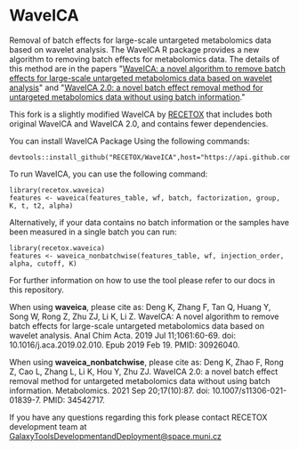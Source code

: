 # WaveICA
Removal of batch effects for large-scale untargeted metabolomics data based on wavelet analysis.
The WaveICA R package provides a new algorithm to removing batch effects for metabolomics data. The details of this
method are in the papers "[WaveICA: a novel algorithm to remove batch effects for large-scale untargeted metabolomics
data based on wavelet analysis](https://doi.org/10.1016/j.aca.2019.02.010)" and "[WaveICA 2.0: a novel batch effect
removal method for untargeted metabolomics data without using batch information](https://doi.org/10.1007/s11306-021-01839-7)."

This fork is a slightly modified WaveICA by [RECETOX](https://github.com/RECETOX) that includes both original WaveICA
and WaveICA 2.0, and contains fewer dependencies.

You can install WaveICA Package Using the following commands:
    
    devtools::install_github("RECETOX/WaveICA",host="https://api.github.com")

To run WaveICA, you can use the following command:
    
    library(recetox.waveica)
    features <- waveica(features_table, wf, batch, factorization, group, K, t, t2, alpha)

Alternatively, if your data contains no batch information or the samples have been measured in a single batch you can run:

    library(recetox.waveica)
    features <- waveica_nonbatchwise(features_table, wf, injection_order, alpha, cutoff, K)

For further information on how to use the tool please refer to our docs in this repository.

When using **waveica**, please cite as: Deng K, Zhang F, Tan Q, Huang Y, Song W, Rong Z, Zhu ZJ, Li K, Li Z. 
WaveICA: A novel algorithm to remove batch effects for large-scale untargeted metabolomics data based on wavelet
analysis. Anal Chim Acta. 2019 Jul 11;1061:60-69. doi: 10.1016/j.aca.2019.02.010. Epub 2019 Feb 19. PMID: 30926040.

When using **waveica_nonbatchwise**, please cite as: Deng K, Zhao F, Rong Z, Cao L, Zhang L, Li K, Hou Y, Zhu ZJ.
WaveICA 2.0: a novel batch effect removal method for untargeted metabolomics data without using batch information.
Metabolomics. 2021 Sep 20;17(10):87. doi: 10.1007/s11306-021-01839-7. PMID: 34542717.

If you have any questions regarding this fork please contact RECETOX development team at [GalaxyToolsDevelopmentandDeployment@space.muni.cz](mailto:GalaxyToolsDevelopmentandDeployment@space.muni.cz)




